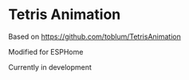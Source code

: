 # Tetris Animation

Based on https://github.com/toblum/TetrisAnimation

Modified for ESPHome

Currently in development